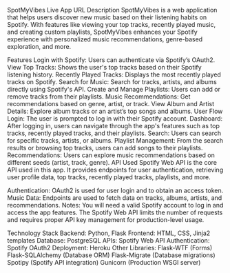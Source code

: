 SpotMyVibes
Live App URL
Description
SpotMyVibes is a web application that helps users discover new music based on their listening habits on Spotify. With features like viewing your top tracks, recently played music, and creating custom playlists, SpotMyVibes enhances your Spotify experience with personalized music recommendations, genre-based exploration, and more.

Features
Login with Spotify: Users can authenticate via Spotify’s OAuth2.
View Top Tracks: Shows the user's top tracks based on their Spotify listening history.
Recently Played Tracks: Displays the most recently played tracks on Spotify.
Search for Music: Search for tracks, artists, and albums directly using Spotify's API.
Create and Manage Playlists: Users can add or remove tracks from their playlists.
Music Recommendations: Get recommendations based on genre, artist, or track.
View Album and Artist Details: Explore album tracks or an artist’s top songs and albums.
User Flow
Login: The user is prompted to log in with their Spotify account.
Dashboard: After logging in, users can navigate through the app's features such as top tracks, recently played tracks, and their playlists.
Search: Users can search for specific tracks, artists, or albums.
Playlist Management: From the search results or browsing top tracks, users can add songs to their playlists.
Recommendations: Users can explore music recommendations based on different seeds (artist, track, genre).
API Used
Spotify Web API is the core API used in this app. It provides endpoints for user authentication, retrieving user profile data, top tracks, recently played tracks, playlists, and more.

Authentication: OAuth2 is used for user login and to obtain an access token.
Music Data: Endpoints are used to fetch data on tracks, albums, artists, and recommendations.
Notes: You will need a valid Spotify account to log in and access the app features. The Spotify Web API limits the number of requests and requires proper API key management for production-level usage.

Technology Stack
Backend: Python, Flask
Frontend: HTML, CSS, Jinja2 templates
Database: PostgreSQL
APIs: Spotify Web API
Authentication: Spotify OAuth2
Deployment: Heroku
Other Libraries:
Flask-WTF (Forms)
Flask-SQLAlchemy (Database ORM)
Flask-Migrate (Database migrations)
Spotipy (Spotify API integration)
Gunicorn (Production WSGI server)
